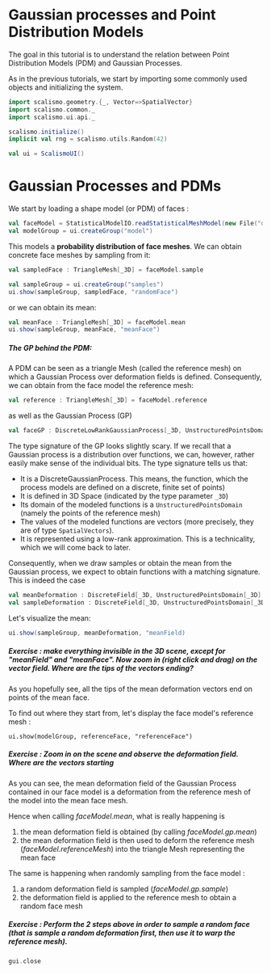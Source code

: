 
# Gaussian processes and Point Distribution Models

The goal in this tutorial is to understand the relation between Point Distribution Models (PDM) and Gaussian Processes.

As in the previous tutorials, we start by importing some commonly used objects and initializing the system. 

```scala mdoc
import scalismo.geometry.{_, Vector=>SpatialVector}
import scalismo.common._
import scalismo.ui.api._

scalismo.initialize()
implicit val rng = scalismo.utils.Random(42)

val ui = ScalismoUI()
```



# Gaussian Processes and PDMs 

We start by loading a shape model (or PDM) of faces : 


```scala mdoc
val faceModel = StatisticalModelIO.readStatisticalMeshModel(new File("datasets/bfm.h5")).get
val modelGroup = ui.createGroup("model")
```

This models a **probability distribution of face meshes**. We can obtain concrete face meshes by sampling from it:

```scala mdoc
val sampledFace : TriangleMesh[_3D] = faceModel.sample

val sampleGroup = ui.createGroup("samples")
ui.show(sampleGroup, sampledFace, "randomFace")
```

or we can obtain its mean:
 
```scala mdoc
val meanFace : TriangleMesh[_3D] = faceModel.mean
ui.show(sampleGroup, meanFace, "meanFace")
```


##### The GP behind the PDM: 

A PDM can be seen as a triangle Mesh (called the reference mesh) on which a Gaussian Process over deformation fields
is defined. Consequently, we can obtain from the face model the reference mesh:
```scala mdoc
val reference : TriangleMesh[_3D] = faceModel.reference
```
as well as the Gaussian Process (GP)
```scala mdoc
val faceGP : DiscreteLowRankGaussianProcess[_3D, UnstructuredPointsDomain[_3D], SpatialVector[_3D]] = faceModel.gp
```
The type signature of the GP looks slightly scary. If we recall that a Gaussian process is a distribution over functions, 
we can, however, rather easily make sense of the individual bits. 
The type signature tells us that:
- It is a DiscreteGaussianProcess. This means, the function, which the process models are defined on a discrete, finite set of points)
- It is defined in 3D Space (indicated by the type parameter ```_3D```)
- Its domain of the modeled functions is a ```UnstructuredPointsDomain``` (namely the points of the reference mesh)
- The values of the modeled functions are vectors (more precisely, they are of type ```SpatialVectors```).
- It is represented using a low-rank approximation. This is a technicality, which we will come back to later.  
    
Consequently, when we draw samples or obtain the mean from the Gaussian process, we expect to obtain functions with a matching 
signature. This is indeed the case  
  
```scala mdoc
val meanDeformation : DiscreteField[_3D, UnstructuredPointsDomain[_3D], SpatialVector[_3D]] = faceGP.mean
val sampleDeformation : DiscreteField[_3D, UnstructuredPointsDomain[_3D], SpatialVector[_3D]] = faceGP.sample
```

Let's visualize the mean:
```scala mdoc
ui.show(sampleGroup, meanDeformation, "meanField)
``` 

##### Exercise : make everything invisible in the 3D scene, except for "meanField" and "meanFace". Now zoom in (right click and drag) on the vector field. Where are the tips of the vectors ending?

As you hopefully see, all the tips of the mean deformation vectors end on points of the mean face. 

To find out where they start from, let's display the face model's reference mesh : 
```tut:silent
ui.show(modelGroup, referenceFace, "referenceFace")
```

##### Exercise : Zoom in on the scene and observe the deformation field. Where are the vectors starting

As you can see, the mean deformation field of the Gaussian Process contained in our face model 
is a deformation from the reference mesh of the model into the mean face mesh.

Hence when calling *faceModel.mean*, what is really happening is 

1. the mean deformation field is obtained (by calling *faceModel.gp.mean*) 
2. the mean deformation field is then used to deform the reference mesh (*faceModel.referenceMesh*) 
into the triangle Mesh representing the mean face

The same is happening when randomly sampling from the face model :

1. a random deformation field is sampled (*faceModel.gp.sample*)
2. the deformation field is applied to the reference mesh to obtain a random face mesh


##### Exercise : Perform the 2 steps above in order to sample a random face (that is sample a random deformation first, then use it to warp the reference mesh).

```scala mdoc:invisible
gui.close
```